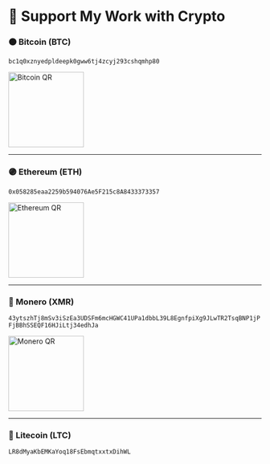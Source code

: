 # 💸 Support My Work with Crypto

### 🟠 Bitcoin (BTC)

`bc1q0xznyedpldeepk0gww6tj4zcyj293cshqmhp80`

<img src="https://i.ibb.co/kz83r5Y/Your-Bitcoin-QR-Code.png" alt="Bitcoin QR" width="150"/>

---

### 🟣 Ethereum (ETH)

`0x058285eaa2259b594076Ae5F215c8A8433373357`

<img src="https://i.ibb.co/1tZcn4P5/qr-code-dynamic.png" alt="Ethereum QR" width="150"/>

---

### 🧡 Monero (XMR)

`43ytszhTj8mSv3iSzEa3UDSFm6mcHGWC41UPa1dbbL39L8EgnfpiXg9JLwTR2TsqBNP1jPFjBBhSSEQF16HJiLtj34edhJa`

<img src="https://i.ibb.co/1JThkGKR/Monero-QR-code.png" alt="Monero QR" width="150"/>

---

### 💙 Litecoin (LTC)

`LR8dMyaKbEMKaYoq18FsEbmqtxxtxDihWL`
